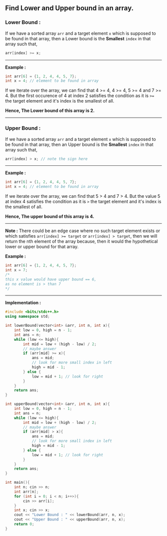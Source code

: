 ## Find Lower and Upper bound in an array.

### Lower Bound :

If we have a sorted array `arr` and a target element `x` which is supposed to be found in that array, then a Lower bound is the **Smallest** `index` in that array such that,

```cpp
arr[index] >= x;
```

---

**Example :**

```cpp
int arr[6] = {1, 2, 4, 4, 5, 7};
int x = 4; // element to be found in array
```

If we iterate over the array, we can find that 4 >= 4, 4 >= 4, 5 >= 4 and 7 >= 4. But the first occurence of 4 at index 2 satisfies the condition as it is `>=` the target element and it's index is the smallest of all.

**Hence, The Lower bound of this array is 2.**

---

### Upper Bound :

If we have a sorted array `arr` and a target element `x` which is supposed to be found in that array, then an Upper bound is the **Smallest** `index` in that array such that,

```cpp
arr[index] > x; // note the sign here
```

---

**Example :**

```cpp
int arr[6] = {1, 2, 4, 4, 5, 7};
int x = 4; // element to be found in array
```

If we iterate over the array, we can find that 5 > 4 and 7 > 4. But the value 5 at index 4 satisfies the condition as it is `>` the target element and it's index is the smallest of all.

**Hence, The upper bound of this array is 4.**

---

**Note :** There could be an edge case where no such target element exists or which satisfies `arr[index] >= target` or `arr[index] > target`, then we will return the nth element of the array because, then it would the hypothetical lower or upper bound for that array.

**Example :**

```cpp
int arr[6] = {1, 2, 4, 4, 5, 7};
int x = 7;
/*
this x value would have upper bound == 6,
as no element is > than 7
*/
```

---

**Implementation :**

```cpp
#include <bits/stdc++.h>
using namespace std;

int lowerBound(vector<int> &arr, int n, int x){
    int low = 0, high = n - 1;
    int ans = n;
    while (low <= high){
        int mid = low + (high - low) / 2;
        // maybe answer
        if (arr[mid] >= x){
            ans = mid;
            // look for more small index in left
            high = mid - 1;
        } else {
            low = mid + 1; // look for right
        }
    }
    return ans;
}

int upperBound(vector<int> &arr, int n, int x){
    int low = 0, high = n - 1;
    int ans = n;
    while (low <= high){
        int mid = low + (high - low) / 2;
        // maybe answer
        if (arr[mid] > x){
            ans = mid;
            // look for more small index in left
            high = mid - 1;
        } else {
            low = mid + 1; // look for right
        }
    }
    return ans;
}

int main(){
    int n; cin >> n;
    int arr[n];
    for (int i = 0; i < n; i++>){
        cin >> arr[i];
    }
    int x; cin >> x;
    cout << "Lower Bound : " << lowerBound(arr, n, x);
    cout << "Upper Bound : " << upperBound(arr, n, x);
    return 0;
}
```
